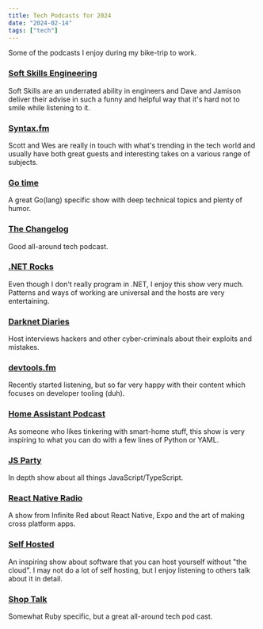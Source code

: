 ```yaml
---
title: Tech Podcasts for 2024
date: "2024-02-14"
tags: ["tech"]
---
```


Some of the podcasts I enjoy during my bike-trip to work.

### [Soft Skills Engineering](https://softskills.audio/)

Soft Skills are an underrated ability in engineers and Dave and Jamison deliver their advise in such a funny and helpful way that it's hard not to smile while listening to it.

### [Syntax.fm](https://syntax.fm/)

Scott and Wes are really in touch with what's trending in the tech world and usually have both great guests and interesting takes on a various range of subjects.

### [Go time](https://changelog.com/gotime)

A great Go(lang) specific show with deep technical topics and plenty of humor.

### [The Changelog](https://changelog.com/podcast)

Good all-around tech podcast.

### [.NET Rocks](https://www.dotnetrocks.com/about)

Even though I don't really program in .NET, I enjoy this show very much. Patterns and ways of working are universal and the hosts are very entertaining.

### [Darknet Diaries](https://darknetdiaries.com/)

Host interviews hackers and other cyber-criminals about their exploits and mistakes.

### [devtools.fm](https://www.devtools.fm/)

Recently started listening, but so far very happy with their content which focuses on developer tooling (duh).

### [Home Assistant Podcast](https://hasspodcast.io/)

As someone who likes tinkering with smart-home stuff, this show is very inspiring to what you can do with a few lines of Python or YAML.

### [JS Party](https://changelog.com/jsparty)

In depth show about all things JavaScript/TypeScript.

### [React Native Radio](https://reactnativeradio.com/)

A show from Infinite Red about React Native, Expo and the art of making cross platform apps.

### [Self Hosted](https://selfhosted.show/)

An inspiring show about software that you can host yourself without "the cloud". I may not do a lot of self hosting, but I enjoy listening to others talk about it in detail.

### [Shop Talk](https://shoptalkshow.com/)

Somewhat Ruby specific, but a great all-around tech pod cast.
